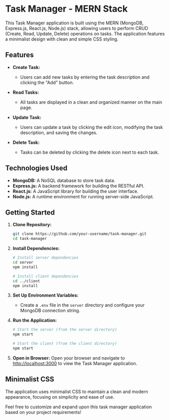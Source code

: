 # Task Manager - MERN Stack

This Task Manager application is built using the MERN (MongoDB, Express.js, React.js, Node.js) stack, allowing users to perform CRUD (Create, Read, Update, Delete) operations on tasks. The application features a minimalist design with clean and simple CSS styling.

## Features

- **Create Task:**
  - Users can add new tasks by entering the task description and clicking the "Add" button.

- **Read Tasks:**
  - All tasks are displayed in a clean and organized manner on the main page.
  
- **Update Task:**
  - Users can update a task by clicking the edit icon, modifying the task description, and saving the changes.

- **Delete Task:**
  - Tasks can be deleted by clicking the delete icon next to each task.

## Technologies Used

- **MongoDB:** A NoSQL database to store task data.
- **Express.js:** A backend framework for building the RESTful API.
- **React.js:** A JavaScript library for building the user interface.
- **Node.js:** A runtime environment for running server-side JavaScript.

## Getting Started

1. **Clone Repository:**
   ```bash
   git clone https://github.com/your-username/task-manager.git
   cd task-manager
   ```

2. **Install Dependencies:**
   ```bash
   # Install server dependencies
   cd server
   npm install

   # Install client dependencies
   cd ../client
   npm install
   ```

3. **Set Up Environment Variables:**
   - Create a `.env` file in the `server` directory and configure your MongoDB connection string.

4. **Run the Application:**
   ```bash
   # Start the server (from the server directory)
   npm start

   # Start the client (from the client directory)
   npm start
   ```

5. **Open in Browser:**
   Open your browser and navigate to [http://localhost:3000](http://localhost:3000) to view the Task Manager application.

## Minimalist CSS

The application uses minimalist CSS to maintain a clean and modern appearance, focusing on simplicity and ease of use.

Feel free to customize and expand upon this task manager application based on your project requirements!
